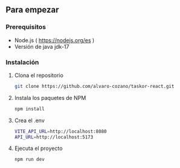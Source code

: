 ## Para empezar

### Prerequisitos

- Node.js ( https://nodejs.org/es )
- Versión de java jdk-17

### Instalación

1. Clona el repositorio

   ```sh
   git clone https://github.com/alvaro-cozano/taskor-react.git
   ```

2. Instala los paquetes de NPM

   ```sh
   npm install
   ```

3. Crea el .env

   ```sh
   VITE_API_URL=http://localhost:8080
   API_URL=http://localhost:5173
   ```

4. Ejecuta el proyecto

   ```sh
   npm run dev
   ```
